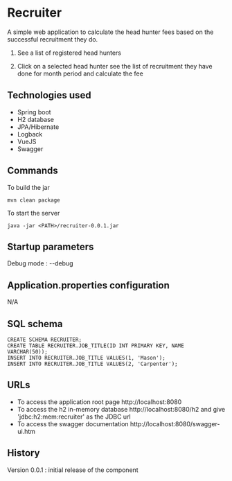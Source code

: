 # Recruiter

A simple web application to calculate the head hunter fees based on the successful recruitment they do.

1. See a list of registered head hunters

2. Click on a selected head hunter see the list of recruitment they have done for month period and calculate the fee

## Technologies used
- Spring boot
- H2 database
- JPA/Hibernate
- Logback
- VueJS
- Swagger

## Commands

To build the jar

```
mvn clean package
```

To start the server

```
java -jar <PATH>/recruiter-0.0.1.jar
```
 
## Startup parameters

Debug mode : --debug

## Application.properties configuration

N/A

## SQL schema

```
CREATE SCHEMA RECRUITER;
CREATE TABLE RECRUITER.JOB_TITLE(ID INT PRIMARY KEY, NAME VARCHAR(50));
INSERT INTO RECRUITER.JOB_TITLE VALUES(1, 'Mason');
INSERT INTO RECRUITER.JOB_TITLE VALUES(2, 'Carpenter');
```

## URLs

- To access the application root page http://localhost:8080
- To access the h2 in-memory database http://localhost:8080/h2 and give 'jdbc:h2:mem:recruiter' as the JDBC url
- To access the swagger documentation http://localhost:8080/swagger-ui.htm
	

## History

Version 0.0.1 : initial release of the component
